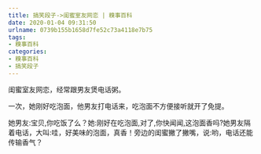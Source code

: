 ```yaml
---
title: 搞笑段子->闺蜜室友网恋 | 糗事百科
date: 2020-01-04 09:31:50
urlname: 0739b155b1658d7fe52c73a4118e7b75
tags: 
- 糗事百科
categories:
- 糗事百科
- 搞笑段子
---
```

闺蜜室友网恋，经常跟男友煲电话粥。

一次，她刚好吃泡面，他男友打电话来，吃泡面不方便接听就开了免提。

她男友:宝贝,你吃饭了么？她:刚好在吃泡面,对了,你快闻闻,这泡面香吗?她男友隔着电话，大叫:哇，好美味的泡面，真香！旁边的闺蜜撇了撇嘴，说:哟，电话还能传输香气？



